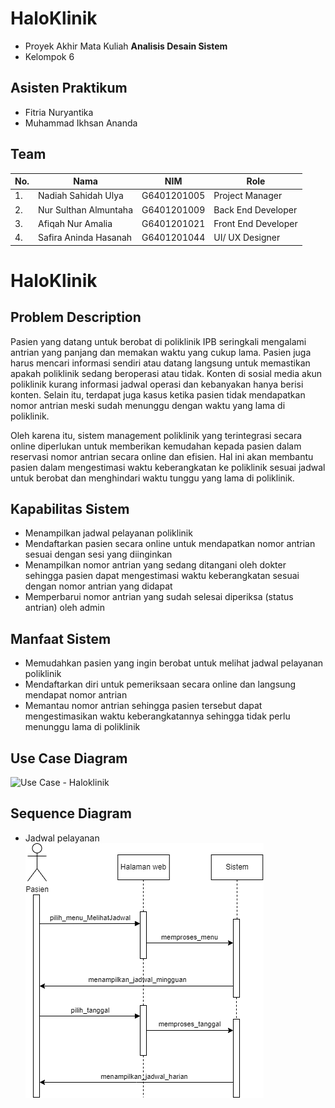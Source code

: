 # HaloKlinik

- Proyek Akhir Mata Kuliah **Analisis Desain Sistem**
- Kelompok 6

## Asisten Praktikum
- Fitria Nuryantika
- Muhammad Ikhsan Ananda

## Team
<table>
  <thead>
      <th>No.</th>
      <th>Nama</th>
      <th>NIM</th>
      <th>Role</th>
  </thead>
  
  <tbody>
    <tr>
      <td>1.</td>
      <td>Nadiah Sahidah Ulya</td>
      <td>G6401201005</td>
      <td>Project Manager</td>
     </tr> 
    <tr>
      <td>2.</td>
      <td>Nur Sulthan Almuntaha</td>
      <td>G6401201009</td>
      <td>Back End Developer</td>
    </tr> 
    <tr>
      <td>3.</td>
      <td>Afiqah Nur Amalia</td>
      <td>G6401201021</td>
      <td>Front End Developer</td>
    </tr>
    <tr>
      <td>4.</td>
      <td>Safira Aninda Hasanah</td>
      <td>G6401201044</td>
      <td>UI/ UX Designer</td>
    </tr>
    </tbody>
</table> 

# HaloKlinik

## Problem Description

Pasien yang datang untuk berobat di poliklinik IPB seringkali mengalami antrian yang panjang dan memakan waktu yang cukup lama. Pasien juga harus mencari informasi sendiri atau datang langsung untuk memastikan apakah poliklinik sedang beroperasi atau tidak. Konten di sosial media akun poliklinik kurang informasi jadwal operasi dan kebanyakan hanya berisi konten. Selain itu, terdapat juga kasus ketika pasien tidak mendapatkan nomor antrian meski sudah menunggu dengan waktu yang lama di poliklinik. 

Oleh karena itu, sistem management poliklinik yang terintegrasi secara online diperlukan untuk memberikan kemudahan kepada pasien dalam reservasi nomor antrian secara online dan efisien. Hal ini akan membantu pasien dalam mengestimasi waktu keberangkatan ke poliklinik sesuai jadwal untuk berobat dan menghindari waktu tunggu yang lama di poliklinik.

## Kapabilitas Sistem

- Menampilkan jadwal pelayanan poliklinik
- Mendaftarkan pasien secara online untuk mendapatkan nomor antrian sesuai dengan sesi yang diinginkan
- Menampilkan nomor antrian yang sedang ditangani oleh dokter sehingga pasien dapat mengestimasi waktu keberangkatan sesuai dengan nomor antrian yang didapat
- Memperbarui nomor antrian yang sudah selesai diperiksa (status antrian) oleh admin

## Manfaat Sistem

- Memudahkan pasien yang ingin berobat untuk melihat jadwal pelayanan poliklinik
- Mendaftarkan diri untuk pemeriksaan secara online dan langsung mendapat nomor antrian
- Memantau nomor antrian sehingga pasien tersebut dapat mengestimasikan waktu keberangkatannya sehingga tidak perlu menunggu lama di poliklinik

## Use Case Diagram
![Use Case - Haloklinik](https://github.com/noerthn1/ADS-KEL-5/assets/74754319/84d195b7-7d55-4435-9945-b29849d77c2a)

## Sequence Diagram
- Jadwal pelayanan
![Sequence Diagram - Haloklinik (jadwal)](https://github.com/noerthn1/ADS-KEL-5/blob/main/system%20analyst/Sequence%20Diagram%20-%20Haloklinik%20(jadwal).png)




